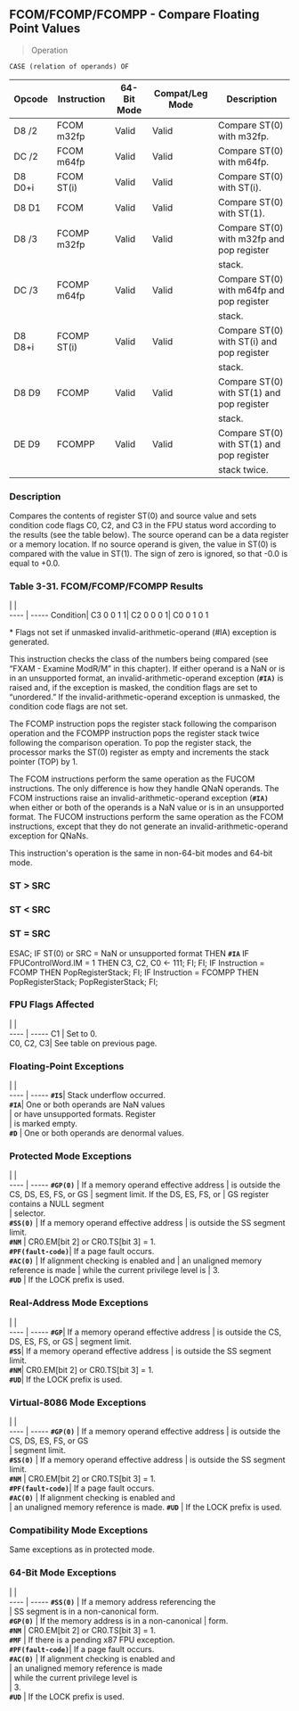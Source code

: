 ## FCOM/FCOMP/FCOMPP - Compare Floating Point Values

> Operation

``` slim
CASE (relation of operands) OF
```

 Opcode | Instruction| 64-Bit Mode| Compat/Leg Mode| Description                              
 ---  | --- | --- | --- | ---
 D8 /2  | FCOM m32fp | Valid      | Valid          | Compare ST(0) with m32fp.                
 DC /2  | FCOM m64fp | Valid      | Valid          | Compare ST(0) with m64fp.                
 D8 D0+i| FCOM ST(i) | Valid      | Valid          | Compare ST(0) with ST(i).                
 D8 D1  | FCOM       | Valid      | Valid          | Compare ST(0) with ST(1).                
 D8 /3  | FCOMP m32fp| Valid      | Valid          | Compare ST(0) with m32fp and pop register
        |            |            |                | stack.                                   
 DC /3  | FCOMP m64fp| Valid      | Valid          | Compare ST(0) with m64fp and pop register
        |            |            |                | stack.                                   
 D8 D8+i| FCOMP ST(i)| Valid      | Valid          | Compare ST(0) with ST(i) and pop register
        |            |            |                | stack.                                   
 D8 D9  | FCOMP      | Valid      | Valid          | Compare ST(0) with ST(1) and pop register
        |            |            |                | stack.                                   
 DE D9  | FCOMPP     | Valid      | Valid          | Compare ST(0) with ST(1) and pop register
        |            |            |                | stack twice.                             

### Description
Compares the contents of register ST(0) and source value and sets condition
code flags C0, C2, and C3 in the FPU status word according to the results (see
the table below). The source operand can be a data register or a memory location.
If no source operand is given, the value in ST(0) is compared with the value
in ST(1). The sign of zero is ignored, so that -0.0 is equal to +0.0.


### Table 3-31. FCOM/FCOMP/FCOMPP Results
   | |  
---- | -----
 Condition| C3 0 0 1 1| C2 0 0 0 1| C0 0 1 0 1
<aside class="notification">
* Flags not set if unmasked invalid-arithmetic-operand (#IA) exception
is generated.
</aside>

This instruction checks the class of the numbers being compared (see “FXAM - Examine
ModR/M” in this chapter). If either operand is a NaN or is in an unsupported
format, an invalid-arithmetic-operand exception (**``#IA)``** is raised and, if the
exception is masked, the condition flags are set to “unordered.” If the invalid-arithmetic-operand
exception is unmasked, the condition code flags are not set.

The FCOMP instruction pops the register stack following the comparison operation
and the FCOMPP instruction pops the register stack twice following the comparison
operation. To pop the register stack, the processor marks the ST(0) register
as empty and increments the stack pointer (TOP) by 1.

The FCOM instructions perform the same operation as the FUCOM instructions.
The only difference is how they handle QNaN operands. The FCOM instructions
raise an invalid-arithmetic-operand exception (**``#IA)``** when either or both of the
operands is a NaN value or is in an unsupported format. The FUCOM instructions
perform the same operation as the FCOM instructions, except that they do not
generate an invalid-arithmetic-operand exception for QNaNs.

This instruction's operation is the same in non-64-bit modes and 64-bit mode.



###   ST > SRC
###   ST < SRC
###   ST = SRC
ESAC;
IF ST(0) or SRC = NaN or unsupported format
  THEN
     **``#IA``**
     IF FPUControlWord.IM = 1
       THEN
          C3, C2, C0 <- 111;
     FI;
FI;
IF Instruction = FCOMP
  THEN
     PopRegisterStack;
FI;
IF Instruction = FCOMPP
  THEN
     PopRegisterStack;
     PopRegisterStack;
FI;

### FPU Flags Affected
   | |  
---- | -----
 C1        | Set to 0.                  
 C0, C2, C3| See table on previous page.

### Floating-Point Exceptions
   | |  
---- | -----
 **``#IS``**| Stack underflow occurred.                
 **``#IA``**| One or both operands are NaN values      
    | or have unsupported formats. Register    
    | is marked empty.                         
 **``#D``** | One or both operands are denormal values.

### Protected Mode Exceptions
   | |  
---- | -----
 **``#GP(0)``**         | If a memory operand effective address
                | is outside the CS, DS, ES, FS, or GS 
                | segment limit. If the DS, ES, FS, or 
                | GS register contains a NULL segment  
                | selector.                            
 **``#SS(0)``**         | If a memory operand effective address
                | is outside the SS segment limit.     
 **``#NM``**            | CR0.EM[bit 2] or CR0.TS[bit 3] = 1.  
 **``#PF(fault-code)``**| If a page fault occurs.              
 **``#AC(0)``**         | If alignment checking is enabled and 
                | an unaligned memory reference is made
                | while the current privilege level is 
                | 3.                                   
 **``#UD``**            | If the LOCK prefix is used.          

### Real-Address Mode Exceptions
   | |  
---- | -----
 **``#GP``**| If a memory operand effective address
    | is outside the CS, DS, ES, FS, or GS 
    | segment limit.                       
 **``#SS``**| If a memory operand effective address
    | is outside the SS segment limit.     
 **``#NM``**| CR0.EM[bit 2] or CR0.TS[bit 3] = 1.  
 **``#UD``**| If the LOCK prefix is used.          

### Virtual-8086 Mode Exceptions
   | |  
---- | -----
 **``#GP(0)``**         | If a memory operand effective address 
                | is outside the CS, DS, ES, FS, or GS  
                | segment limit.                        
 **``#SS(0)``**         | If a memory operand effective address 
                | is outside the SS segment limit.      
 **``#NM``**            | CR0.EM[bit 2] or CR0.TS[bit 3] = 1.   
 **``#PF(fault-code)``**| If a page fault occurs.               
 **``#AC(0)``**         | If alignment checking is enabled and  
                | an unaligned memory reference is made.
 **``#UD``**            | If the LOCK prefix is used.           

### Compatibility Mode Exceptions
Same exceptions as in protected mode.


### 64-Bit Mode Exceptions
   | |  
---- | -----
 **``#SS(0)``**         | If a memory address referencing the        
                | SS segment is in a non-canonical form.     
 **``#GP(0)``**         | If the memory address is in a non-canonical
                | form.                                      
 **``#NM``**            | CR0.EM[bit 2] or CR0.TS[bit 3] = 1.        
 **``#MF``**            | If there is a pending x87 FPU exception.   
 **``#PF(fault-code)``**| If a page fault occurs.                    
 **``#AC(0)``**         | If alignment checking is enabled and       
                | an unaligned memory reference is made      
                | while the current privilege level is       
                | 3.                                         
 **``#UD``**            | If the LOCK prefix is used.                
